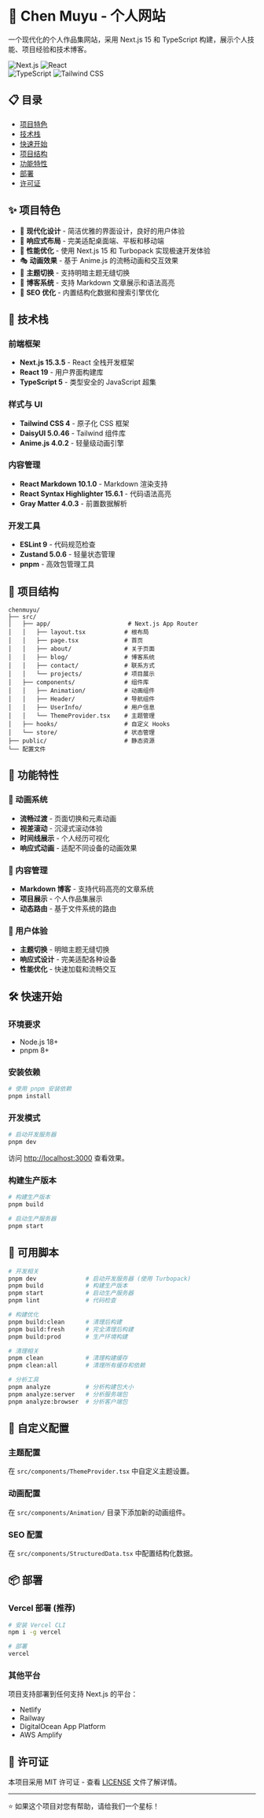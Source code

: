 # 🌟 Chen Muyu - 个人网站

一个现代化的个人作品集网站，采用 Next.js 15 和 TypeScript 构建，展示个人技能、项目经验和技术博客。

![Next.js](https://img.shields.io/badge/Next.js-15.3.5-black?style=for-the-badge&logo=next.js)
![React](https://img.shields.io/badge/React-19.0.0-blue?style=for-the-badge&logo=react)  
![TypeScript](https://img.shields.io/badge/TypeScript-5.0-blue?style=for-the-badge&logo=typescript)
![Tailwind CSS](https://img.shields.io/badge/Tailwind_CSS-4.0-38B2AC?style=for-the-badge&logo=tailwind-css)

## 📋 目录

- [项目特色](#-项目特色)
- [技术栈](#-技术栈) 
- [快速开始](#️-快速开始)
- [项目结构](#-项目结构)
- [功能特性](#-功能特性)
- [部署](#-部署)
- [许可证](#-许可证)

## ✨ 项目特色

- 🎨 **现代化设计** - 简洁优雅的界面设计，良好的用户体验
- 📱 **响应式布局** - 完美适配桌面端、平板和移动端
- 🚀 **性能优化** - 使用 Next.js 15 和 Turbopack 实现极速开发体验
- 🎭 **动画效果** - 基于 Anime.js 的流畅动画和交互效果
- 🌙 **主题切换** - 支持明暗主题无缝切换
- 📝 **博客系统** - 支持 Markdown 文章展示和语法高亮
- 🎯 **SEO 优化** - 内置结构化数据和搜索引擎优化

## 🚀 技术栈

### 前端框架
- **Next.js 15.3.5** - React 全栈开发框架
- **React 19** - 用户界面构建库  
- **TypeScript 5** - 类型安全的 JavaScript 超集

### 样式与 UI
- **Tailwind CSS 4** - 原子化 CSS 框架
- **DaisyUI 5.0.46** - Tailwind 组件库
- **Anime.js 4.0.2** - 轻量级动画引擎

### 内容管理
- **React Markdown 10.1.0** - Markdown 渲染支持
- **React Syntax Highlighter 15.6.1** - 代码语法高亮
- **Gray Matter 4.0.3** - 前置数据解析

### 开发工具
- **ESLint 9** - 代码规范检查
- **Zustand 5.0.6** - 轻量状态管理
- **pnpm** - 高效包管理工具

## 📁 项目结构

```
chenmuyu/
├── src/
│   ├── app/                      # Next.js App Router
│   │   ├── layout.tsx           # 根布局
│   │   ├── page.tsx             # 首页  
│   │   ├── about/               # 关于页面
│   │   ├── blog/                # 博客系统
│   │   ├── contact/             # 联系方式
│   │   └── projects/            # 项目展示
│   ├── components/              # 组件库
│   │   ├── Animation/           # 动画组件
│   │   ├── Header/              # 导航组件  
│   │   ├── UserInfo/            # 用户信息
│   │   └── ThemeProvider.tsx    # 主题管理
│   ├── hooks/                   # 自定义 Hooks
│   └── store/                   # 状态管理
├── public/                      # 静态资源
└── 配置文件
```

## 🎯 功能特性

### 🎨 动画系统
- **流畅过渡** - 页面切换和元素动画
- **视差滚动** - 沉浸式滚动体验
- **时间线展示** - 个人经历可视化
- **响应式动画** - 适配不同设备的动画效果

### 📝 内容管理
- **Markdown 博客** - 支持代码高亮的文章系统
- **项目展示** - 个人作品集展示
- **动态路由** - 基于文件系统的路由

### 🌙 用户体验
- **主题切换** - 明暗主题无缝切换
- **响应式设计** - 完美适配各种设备
- **性能优化** - 快速加载和流畅交互

## 🛠️ 快速开始

### 环境要求
- Node.js 18+ 
- pnpm 8+

### 安装依赖
```bash
# 使用 pnpm 安装依赖
pnpm install
```

### 开发模式
```bash
# 启动开发服务器
pnpm dev
```

访问 [http://localhost:3000](http://localhost:3000) 查看效果。

### 构建生产版本
```bash
# 构建生产版本
pnpm build

# 启动生产服务器
pnpm start
```

## 📜 可用脚本

```bash
# 开发相关
pnpm dev              # 启动开发服务器 (使用 Turbopack)
pnpm build            # 构建生产版本
pnpm start            # 启动生产服务器
pnpm lint             # 代码检查

# 构建优化
pnpm build:clean      # 清理后构建
pnpm build:fresh      # 完全清理后构建
pnpm build:prod       # 生产环境构建

# 清理相关
pnpm clean            # 清理构建缓存
pnpm clean:all        # 清理所有缓存和依赖

# 分析工具
pnpm analyze          # 分析构建包大小
pnpm analyze:server   # 分析服务端包
pnpm analyze:browser  # 分析客户端包
```

## 🎨 自定义配置

### 主题配置
在 `src/components/ThemeProvider.tsx` 中自定义主题设置。

### 动画配置
在 `src/components/Animation/` 目录下添加新的动画组件。

### SEO 配置
在 `src/components/StructuredData.tsx` 中配置结构化数据。

## 📦 部署

### Vercel 部署 (推荐)
```bash
# 安装 Vercel CLI
npm i -g vercel

# 部署
vercel
```

### 其他平台
项目支持部署到任何支持 Next.js 的平台：
- Netlify
- Railway
- DigitalOcean App Platform
- AWS Amplify

## 📄 许可证

本项目采用 MIT 许可证 - 查看 [LICENSE](LICENSE) 文件了解详情。

---

⭐ 如果这个项目对您有帮助，请给我们一个星标！
